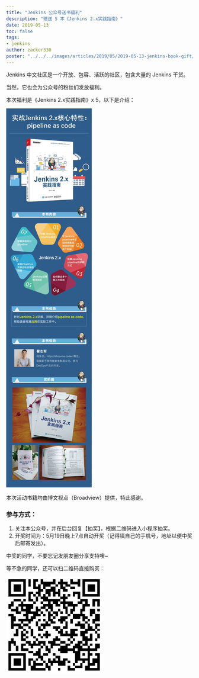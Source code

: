 ```yaml
---
title: "Jenkins 公众号送书福利"
description: "赠送 5 本《Jenkins 2.x实践指南》"
date: 2019-05-13
toc: false
tags:
- jenkins
author: zacker330
poster: "../../../images/articles/2019/05/2019-05-13-jenkins-book-gift/poster.png"
---
```

Jenkins 中文社区是一个开放、包容、活跃的社区，包含大量的 Jenkins 干货。

当然，它也会为公众号的粉丝们发放福利。

本次福利是《Jenkins 2.x实践指南》x 5，以下是介绍：

![image.png](../../../images/articles/2019/05/2019-05-13-jenkins-book-gift/book-introduce.jpeg)

本次活动书籍均由博文视点（Broadview）提供，特此感谢。

### 参与方式：
1. 关注本公众号，并在后台回复【抽奖】，根据二维码进入小程序抽奖。
2. 开奖时间为：5月19日晚上7点自动开奖（记得填自己的手机号，地址以便中奖后邮寄发出）。

中奖的同学，不要忘记发朋友圈分享支持噢~

等不急的同学，还可以扫二维码直接购买：

![image.png](../../../images/articles/2019/05/2019-05-13-jenkins-book-gift/book-qrcode.png)